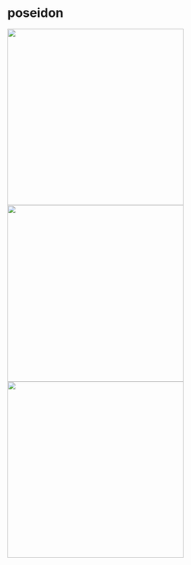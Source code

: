 # poseidon

<img src="https://user-images.githubusercontent.com/34818410/135569029-9f4ff53b-9b93-4ef5-afef-2cc7bfe98740.png" width="400" height="400">

<img src="https://user-images.githubusercontent.com/34818410/135569050-8a513708-f77c-4791-bd56-90f30223068a.png" width="400" height="400">

<img src="https://user-images.githubusercontent.com/34818410/135569082-88aa5aab-f38c-44ed-833f-561c4be11a2d.png" width="400" height="400">
